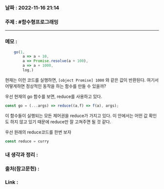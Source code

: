 ### 날짜 : 2022-11-16 21:14
### 주제 : #함수형프로그래밍 

---- 

### 메모 : 

```javascript
	go(1, 
		a => a + 10,
		a => Promise.resolve(a + 100),
		a => a + 1000,
		log,)
```
현재는 이런 코드를 실행하면, `[object Promise] 1000` 와 같은 값이 반환된다.
여기서 어떻게하면 정상적인 동작을 하는 함수를 만들 수 있을까? 

우선 현재의 go 함수를 보면, reduce를 사용하고 있다.
```javascript
const go = (...args) => reduce((a,f) => f(a), args);

```
이 함수들이 실행되는 모든 제어권을 reduce가 가지고 있다. 
이 안에서는 어떤 값 확인도 하지 않고 있기 때문에 reduce만 잘 고쳐주면 될 것 같다. 

우선 원래의 reduce코드를 한번 보자 
```javascript
const reduce = curry

```



### 내 생각과 정리 : 


### 출처(참고문헌) : 


### Link : 
